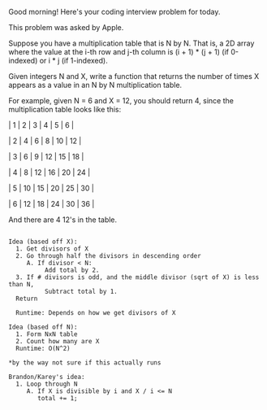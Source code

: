Good morning! Here's your coding interview problem for today.

This problem was asked by Apple.

Suppose you have a multiplication table that is N by N. That is, a 2D array where the value at the i-th row and j-th column is (i + 1) * (j + 1) (if 0-indexed) or i * j (if 1-indexed).

Given integers N and X, write a function that returns the number of times X appears as a value in an N by N multiplication table.

For example, given N = 6 and X = 12, you should return 4, since the multiplication table looks like this:

| 1 | 2  | 3  | 4  | 5  | 6  |

| 2 | 4  | 6  | 8  | 10 | 12 |

| 3 | 6  | 9  | 12 | 15 | 18 |

| 4 | 8  | 12 | 16 | 20 | 24 |

| 5 | 10 | 15 | 20 | 25 | 30 |

| 6 | 12 | 18 | 24 | 30 | 36 |

And there are 4 12's in the table.

~~~~~~~~~~~~~~~~~~~~~~~~~~~~~~~~~~~~~~~~~~~~~~~~~~~

Idea (based off X):
  1. Get divisors of X
  2. Go through half the divisors in descending order
     A. If divisor < N:
          Add total by 2.
  3. If # divisors is odd, and the middle divisor (sqrt of X) is less than N,
          Subtract total by 1.
  Return

  Runtime: Depends on how we get divisors of X

Idea (based off N):
  1. Form NxN table
  2. Count how many are X
  Runtime: O(N^2)

*by the way not sure if this actually runs

Brandon/Karey's idea:
  1. Loop through N
     A. If X is divisible by i and X / i <= N
        total += 1;

